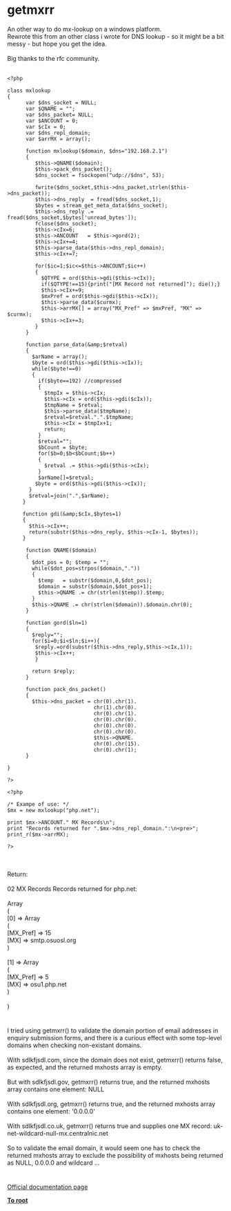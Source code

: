 # getmxrr



An other way to do mx-lookup on a windows platform.<br>Rewrote this from an other class i wrote for DNS lookup - so it might be a bit messy - but hope you get the idea.<br><br>Big thanks to the rfc community.<br><br>

```
<?php

class mxlookup
{
      var $dns_socket = NULL;
      var $QNAME = "";
      var $dns_packet= NULL;
      var $ANCOUNT = 0;
      var $cIx = 0;
      var $dns_repl_domain;
      var $arrMX = array();

      function mxlookup($domain, $dns="192.168.2.1")
      {
         $this->QNAME($domain);
         $this->pack_dns_packet();
         $dns_socket = fsockopen("udp://$dns", 53);

         fwrite($dns_socket,$this->dns_packet,strlen($this->dns_packet));
         $this->dns_reply  = fread($dns_socket,1);
         $bytes = stream_get_meta_data($dns_socket);
         $this->dns_reply .= fread($dns_socket,$bytes['unread_bytes']);
         fclose($dns_socket);
         $this->cIx=6;
         $this->ANCOUNT   = $this->gord(2);
         $this->cIx+=4;
         $this->parse_data($this->dns_repl_domain);
         $this->cIx+=7;

         for($ic=1;$ic<=$this->ANCOUNT;$ic++)
         {
           $QTYPE = ord($this->gdi($this->cIx));
           if($QTYPE!==15){print("[MX Record not returned]"); die();}
           $this->cIx+=9;
           $mxPref = ord($this->gdi($this->cIx));
           $this->parse_data($curmx);
           $this->arrMX[] = array("MX_Pref" => $mxPref, "MX" => $curmx);
           $this->cIx+=3;
         }
      }

      function parse_data(&amp;$retval)
      {
        $arName = array();
        $byte = ord($this->gdi($this->cIx));
        while($byte!==0)
        {
          if($byte==192) //compressed
          {
            $tmpIx = $this->cIx;
            $this->cIx = ord($this->gdi($cIx));
            $tmpName = $retval;
            $this->parse_data($tmpName);
            $retval=$retval.".".$tmpName;
            $this->cIx = $tmpIx+1;
            return;
          }
          $retval="";
          $bCount = $byte;
          for($b=0;$b<$bCount;$b++)
          {
            $retval .= $this->gdi($this->cIx);
          }
          $arName[]=$retval;
         $byte = ord($this->gdi($this->cIx));
       }
       $retval=join(".",$arName);
     }

     function gdi(&amp;$cIx,$bytes=1)
     {
       $this->cIx++;
       return(substr($this->dns_reply, $this->cIx-1, $bytes));
     }

      function QNAME($domain)
      {
        $dot_pos = 0; $temp = "";
        while($dot_pos=strpos($domain,"."))
        {
          $temp   = substr($domain,0,$dot_pos);
          $domain = substr($domain,$dot_pos+1);
          $this->QNAME .= chr(strlen($temp)).$temp;
        }
        $this->QNAME .= chr(strlen($domain)).$domain.chr(0);
      }

      function gord($ln=1)
      {
        $reply="";
        for($i=0;$i<$ln;$i++){
         $reply.=ord(substr($this->dns_reply,$this->cIx,1));
         $this->cIx++;
         }

        return $reply;
      }

      function pack_dns_packet()
      {
        $this->dns_packet = chr(0).chr(1).
                            chr(1).chr(0).
                            chr(0).chr(1).
                            chr(0).chr(0).
                            chr(0).chr(0).
                            chr(0).chr(0).
                            $this->QNAME.
                            chr(0).chr(15).
                            chr(0).chr(1);
      }

}

?>
```




```
<?php

/* Exampe of use: */
$mx = new mxlookup("php.net");

print $mx->ANCOUNT." MX Records\n";
print "Records returned for ".$mx->dns_repl_domain.":\n<pre>";
print_r($mx->arrMX);

?>
```
<br><br>Return:<br><br>02 MX Records Records returned for php.net:<br><br>Array<br>(<br>    [0] =&gt; Array<br>        (<br>            [MX_Pref] =&gt; 15<br>            [MX] =&gt; smtp.osuosl.org<br>        )<br><br>    [1] =&gt; Array<br>        (<br>            [MX_Pref] =&gt; 5<br>            [MX] =&gt; osu1.php.net<br>        )<br><br>)  

#

I tried using getmxrr() to validate the domain portion of email addresses in enquiry submission forms, and there is a curious effect with some top-level domains when checking non-existant domains.<br><br>With sdlkfjsdl.com, since the domain does not exist, getmxrr() returns false, as expected, and the returned mxhosts array is empty.<br><br>But with sdlkfjsdl.gov, getmxrr() returns true,  and the returned mxhosts array contains one element: NULL<br><br>With sdlkfjsdl.org, getmxrr() returns true,  and the returned mxhosts array contains one element: &apos;0.0.0.0&apos;<br><br>With sdlkfjsdl.co.uk, getmxrr()  returns true and supplies one MX record: uk-net-wildcard-null-mx.centralnic.net<br><br>So to validate the email domain, it would seem one has to check the returned mxhosts array to exclude the possibility of mxhosts being returned as NULL, 0.0.0.0 and wildcard ...  

#

[Official documentation page](https://www.php.net/manual/en/function.getmxrr.php)

**[To root](/README.md)**